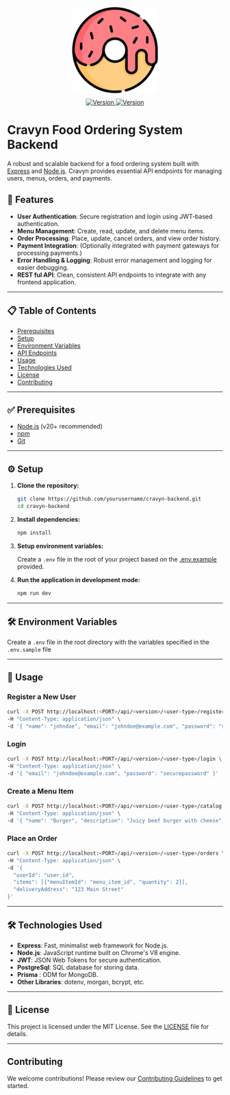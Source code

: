 <div align="center">
  <img src="media/logo.png" alt="Cravyn Food Ordering Logo" style="padding:10px" width="200">
  <br>
  <a href="https://github.com/rahulc0dy/cravyn-backend">
    <img src="https://img.shields.io/badge/2.0.0-teal?label=version" alt="Version">
  </a>
  <a href="https://github.com/rahulc0dy/cravyn-backend">
    <img src="https://github.com/rahulc0dy/cravyn-backend/actions/workflows/tests.yml/badge.svg" alt="Version">
  </a>
</div>

# Cravyn Food Ordering System Backend

A robust and scalable backend for a food ordering system built with [Express](https://expressjs.com/)
and [Node.js](https://nodejs.org/). Cravyn provides essential API endpoints for managing users, menus, orders, and
payments.

## 🚀 Features

- **User Authentication**: Secure registration and login using JWT-based authentication.
- **Menu Management**: Create, read, update, and delete menu items.
- **Order Processing**: Place, update, cancel orders, and view order history.
- **Payment Integration**: (Optionally integrated with payment gateways for processing payments.)
- **Error Handling & Logging**: Robust error management and logging for easier debugging.
- **REST ful API**: Clean, consistent API endpoints to integrate with any frontend application.

---

## 📋 Table of Contents

- [Prerequisites](#-prerequisites)
- [Setup](#-setup)
- [Environment Variables](#-environment-variables)
- [API Endpoints](#-api-endpoints)
- [Usage](#-usage)
- [Technologies Used](#-technologies-used)
- [License](#-license)
- [Contributing](#-contributing)

---

## ✅ Prerequisites

- [Node.js](https://nodejs.org/) (v20+ recommended)
- [npm](https://www.npmjs.com/)
- [Git](https://git-scm.com/)

---

## ⚙️ Setup

1. **Clone the repository:**
   ```bash
   git clone https://github.com/yourusername/cravyn-backend.git
   cd cravyn-backend
   ```

2. **Install dependencies:**
   ```bash
   npm install
   ```

3. **Setup environment variables:**

   Create a `.env` file in the root of your project based on the [.env.example](.env.example) provided.

4. **Run the application in development mode:**
   ```bash
   npm run dev
   ```

---

## 🛠️ Environment Variables

Create a `.env` file in the root directory with the variables specified in the `.env.sample` file

---

## 📌 Usage

### Register a New User

```bash
curl -X POST http://localhost:<PORT>/api/<version>/<user-type>/register \
-H "Content-Type: application/json" \
-d '{ "name": "johndoe", "email": "johndoe@example.com", "password": "securepassword" }'
```

### Login

```bash
curl -X POST http://localhost:<PORT>/api/<version>/<user-type>/login \
-H "Content-Type: application/json" \
-d '{ "email": "johndoe@example.com", "password": "securepassword" }'
```

### Create a Menu Item

```bash
curl -X POST http://localhost:<PORT>/api/<version>/<user-type>/catalog \
-H "Content-Type: application/json" \
-d '{ "name": "Burger", "description": "Juicy beef burger with cheese", "price": 9.99, "category": "Fast Food" }'
```

### Place an Order

```bash
curl -X POST http://localhost:<PORT>/api/<version>/<user-type>/orders \
-H "Content-Type: application/json" \
-d '{
  "userId": "user_id",
  "items": [{"menuItemId": "menu_item_id", "quantity": 2}],
  "deliveryAddress": "123 Main Street"
}'
```

---

## 🛠️ Technologies Used

- **Express**: Fast, minimalist web framework for Node.js.
- **Node.js**: JavaScript runtime built on Chrome's V8 engine.
- **JWT**: JSON Web Tokens for secure authentication.
- **PostgreSql**: SQL database for storing data.
- **Prisma** : ODM for MongoDB.
- **Other Libraries**: dotenv, morgan, bcrypt, etc.

---

## 📜 License

This project is licensed under the MIT License. See the [LICENSE](LICENSE) file for details.

---

## Contributing

We welcome contributions! Please review our [Contributing Guidelines](CONTRIBUTING.md) to get started.

